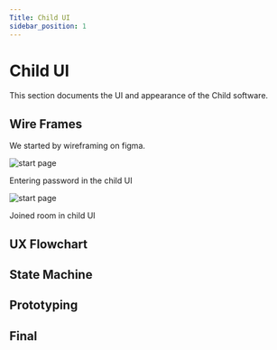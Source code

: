 ```yaml
---
Title: Child UI
sidebar_position: 1
---
```


# Child UI

This section documents the UI and appearance of the Child software.

## Wire Frames

We started by wireframing on figma.

![start page](/img/software-v1-0/ui-child-enter-password.png)

Entering password in the child UI

![start page](/img/software-v1-0/ui-child-room-joined.png)

Joined room in child UI

## UX Flowchart

## State Machine

## Prototyping

## Final
